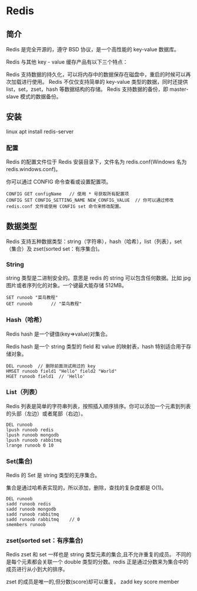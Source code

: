 # Redis
## 简介

Redis 是完全开源的，遵守 BSD 协议，是一个高性能的 key-value 数据库。

Redis 与其他 key - value 缓存产品有以下三个特点：

Redis 支持数据的持久化，可以将内存中的数据保存在磁盘中，重启的时候可以再次加载进行使用。
Redis 不仅仅支持简单的 key-value 类型的数据，同时还提供 list，set，zset，hash 等数据结构的存储。
Redis 支持数据的备份，即 master-slave 模式的数据备份。

## 安装

linux apt install redis-server

### 配置

Redis 的配置文件位于 Redis 安装目录下，文件名为 redis.conf(Windows 名为 redis.windows.conf)。

你可以通过 CONFIG 命令查看或设置配置项。

```shell
CONFIG GET configName   // 使用 * 号获取所有配置项
CONFIG SET CONFIG_SETTING_NAME NEW_CONFIG_VALUE  // 你可以通过修改 redis.conf 文件或使用 CONFIG set 命令来修改配置。
```

## 数据类型

Redis 支持五种数据类型：string（字符串），hash（哈希），list（列表），set（集合）及 zset(sorted set：有序集合)。

### String

string 类型是二进制安全的。意思是 redis 的 string 可以包含任何数据。比如 jpg 图片或者序列化的对象。一个键最大能存储 512MB。

```shell
SET runoob "菜鸟教程"
GET runoob       // "菜鸟教程"
```

### Hash（哈希）

Redis hash 是一个键值(key=>value)对集合。

Redis hash 是一个 string 类型的 field 和 value 的映射表，hash 特别适合用于存储对象。

```shell
DEL runoob  // 删除前面测试用过的 key
HMSET runoob field1 "Hello" field2 "World"
HGET runoob field1  // 'Hello'
```

### List（列表）

Redis 列表是简单的字符串列表，按照插入顺序排序。你可以添加一个元素到列表的头部（左边）或者尾部（右边）。

```shell
DEL runoob
lpush runoob redis
lpush runoob mongodb
lpush runoob rabbitmq
lrange runoob 0 10
```

### Set(集合)

Redis 的 Set 是 string 类型的无序集合。

集合是通过哈希表实现的，所以添加，删除，查找的复杂度都是 O(1)。

```shell
DEL runoob
sadd runoob redis
sadd runoob mongodb
sadd runoob rabbitmq
sadd runoob rabbitmq    // 0
smembers runoob
```

### zset(sorted set：有序集合)

Redis zset 和 set 一样也是 string 类型元素的集合,且不允许重复的成员。
不同的是每个元素都会关联一个 double 类型的分数。redis 正是通过分数来为集合中的成员进行从小到大的排序。

zset 的成员是唯一的,但分数(score)却可以重复。
zadd key score member
